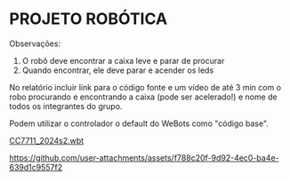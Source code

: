 # PROJETO ROBÓTICA

Observações:

1. O robô deve encontrar a caixa leve e parar de procurar
1. Quando encontrar, ele deve parar e acender os leds

No relatório incluir link para o código fonte e um vídeo de até 3 min com o robo procurando e encontrando a caixa (pode ser acelerado!) e nome de todos os integrantes do grupo.

Podem utilizar o controlador o default do WeBots como "código base".

[CC7711_2024s2.wbt](./worlds/CC7711_2024s2.wbt)



https://github.com/user-attachments/assets/f788c20f-9d92-4ec0-ba4e-639d1c9557f2

